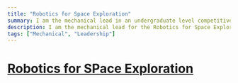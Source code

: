 ```yaml
---
title: "Robotics for Space Exploration"
summary: I am the mechanical lead in an undergraduate level competitive design team
description: I am the mechanical lead for the Robotics for Space Exploration competitive design team
tags: ["Mechanical", "Leadership"]
---
```

# [Robotics for SPace Exploration](rsx.skule.ca)
